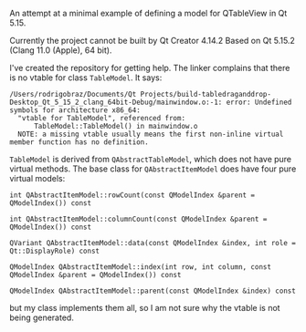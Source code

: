 An attempt at a minimal example of defining a model for QTableView in Qt 5.15.

Currently the project cannot be built by Qt Creator 4.14.2 Based on Qt 5.15.2 (Clang 11.0 (Apple), 64 bit).

I've created the repository for getting help. The linker complains that there is no vtable for class `TableModel`. It says:

```
/Users/rodrigobraz/Documents/Qt Projects/build-tabledraganddrop-Desktop_Qt_5_15_2_clang_64bit-Debug/mainwindow.o:-1: error: Undefined symbols for architecture x86_64:
  "vtable for TableModel", referenced from:
      TableModel::TableModel() in mainwindow.o
  NOTE: a missing vtable usually means the first non-inline virtual member function has no definition.
```

`TableModel` is derived from `QAbstractTableModel`, which does not have pure virtual methods. The base class for `QAbstractItemModel` does have four pure virtual models:
  
```
int QAbstractItemModel::rowCount(const QModelIndex &parent = QModelIndex()) const

int QAbstractItemModel::columnCount(const QModelIndex &parent = QModelIndex()) const

QVariant QAbstractItemModel::data(const QModelIndex &index, int role = Qt::DisplayRole) const

QModelIndex QAbstractItemModel::index(int row, int column, const QModelIndex &parent = QModelIndex()) const

QModelIndex QAbstractItemModel::parent(const QModelIndex &index) const
```

but my class implements them all, so I am not sure why the vtable is not being generated.
